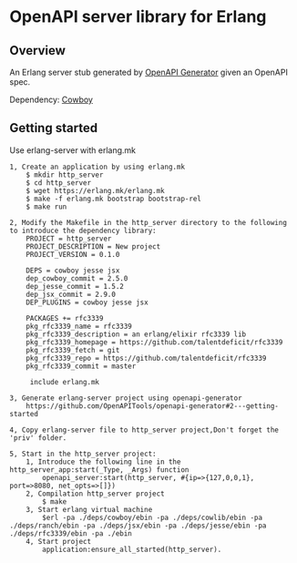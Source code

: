 # OpenAPI server library for Erlang

## Overview

An Erlang server stub generated by [OpenAPI Generator](https://openapi-generator.tech) given an OpenAPI spec.

Dependency: [Cowboy](https://github.com/ninenines/cowboy)

## Getting started
Use erlang-server with erlang.mk

	1, Create an application by using erlang.mk
		$ mkdir http_server
		$ cd http_server
		$ wget https://erlang.mk/erlang.mk
		$ make -f erlang.mk bootstrap bootstrap-rel
		$ make run

	2, Modify the Makefile in the http_server directory to the following to introduce the dependency library:
		PROJECT = http_server
		PROJECT_DESCRIPTION = New project
		PROJECT_VERSION = 0.1.0

		DEPS = cowboy jesse jsx
		dep_cowboy_commit = 2.5.0
		dep_jesse_commit = 1.5.2
		dep_jsx_commit = 2.9.0
		DEP_PLUGINS = cowboy jesse jsx

		PACKAGES += rfc3339
		pkg_rfc3339_name = rfc3339
		pkg_rfc3339_description = an erlang/elixir rfc3339 lib
		pkg_rfc3339_homepage = https://github.com/talentdeficit/rfc3339
		pkg_rfc3339_fetch = git
		pkg_rfc3339_repo = https://github.com/talentdeficit/rfc3339
		pkg_rfc3339_commit = master

		 include erlang.mk

	3, Generate erlang-server project using openapi-generator
		https://github.com/OpenAPITools/openapi-generator#2---getting-started

	4, Copy erlang-server file to http_server project,Don't forget the 'priv' folder.

	5, Start in the http_server project:
		1, Introduce the following line in the http_server_app:start(_Type, _Args) function
			openapi_server:start(http_server, #{ip=>{127,0,0,1}, port=>8080, net_opts=>[]})
		2, Compilation http_server project
			$ make
		3, Start erlang virtual machine
			$erl -pa ./deps/cowboy/ebin -pa ./deps/cowlib/ebin -pa ./deps/ranch/ebin -pa ./deps/jsx/ebin -pa ./deps/jesse/ebin -pa ./deps/rfc3339/ebin -pa ./ebin
		4, Start project
			application:ensure_all_started(http_server).
